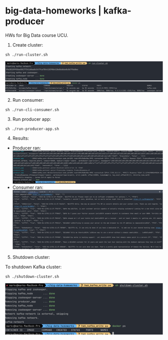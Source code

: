 # big-data-homeworks | kafka-producer
HWs for Big Data course UCU.

1. Create cluster:
```
sh ./run-cluster.sh
```

![res](screenshots/run_cluster_1.png)
![res](screenshots/run_cluster_2.png)

2. Run consumer:
```
sh ./run-cli-consumer.sh
```

3. Run producer app:
```
sh ./run-producer-app.sh
```

4. Results:
  -  Producer ran:
![res](screenshots/producer_run.png)
  -  Consumer ran:
![res](screenshots/consumer_run.png)

5. Shutdown cluster:

To shutdown Kafka cluster:
```
sh ./shutdown-cluster.sh
```
![res](screenshots/shutdown_cluster.png)
